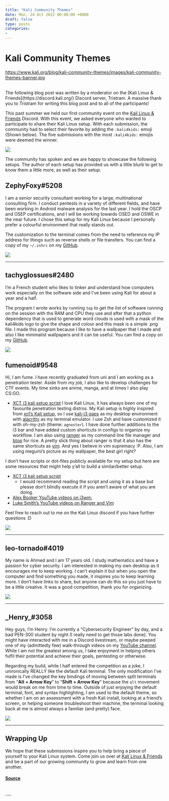 ```yaml
---
title: "Kali Community Themes"
date: Mon, 24 Oct 2022 00:00:00 +0000
draft: false
type: posts
categories: 
- 
---
```

# Kali Community Themes
https://www.kali.org/blog/kali-community-themes/images/kali-community-themes-banner.jpg
<br/>

<br/>
The following blog post was written by a moderator on the [Kali Linux & Friends](https://discord.kali.org/) Discord server, Tristram. A massive thank you to Tristram for writing this blog post and to all of the participants!

This past summer we held our first community event on the [Kali Linux & Friends](https://discord.kali.org/) Discord. With this event, we asked everyone who wanted to participate to share their Kali Linux setup. With each submission, the community had to select their favorite by adding the `:kali4kids:` emoji (Shown below). The five submissions with the most `:kali4kids:` emojis were deemed the winner.

[![](https://www.kali.org/blog/kali-community-themes/images/kali4kids.png)](https://www.kali.org/blog/kali-community-themes/images/kali4kids.png)

The community has spoken and we are happy to showcase the following setups. The author of each setup has provided us with a little blurb to get to know them a little more, as well as their setup.

ZephyFoxy#5208
--------------

I am a senior security consultant working for a large, multinational consulting firm. I conduct pentests in a variety of different fields, and have been working in Android malware analysis for the last year. I hold the OSCP and OSEP certifications, and I will be working towards OSED and OSWE in the near future. I chose this setup for my Kali Linux because I personally prefer a colourful environment that really stands out.

The customization to the terminal comes from the need to reference my IP address for things such as reverse shells or file transfers. You can find a copy of my `~/.zshrc` on my [GitHub](https://github.com/purpl3f0xsecur1ty/useful_random_stuff/blob/main/.zshrc).

[![](https://www.kali.org/blog/kali-community-themes/images/ZephyFoxy.png)](https://www.kali.org/blog/kali-community-themes/images/ZephyFoxy.png)

* * *

tachyglossues#2480
------------------

I’m a French student who likes to tinker and understand how computers work especially on the software side and I’ve been using Kali for about a year and a half.

The program I wrote works by running `top` to get the list of software running on the session with the RAM and CPU they use and after that a python dependency that is used to generate word clouds is used with a mask of the kali4kids logo to give the shape and colour and this mask is a simple .png file. I made this program because I like to have a wallpaper that I made and also I like minimalist wallpapers and it can be useful. You can find a copy on my [GitHub](https://github.com/tachyglossues/wallpaper-process-wordcloud).

[![](https://www.kali.org/blog/kali-community-themes/images/tachyglossues.png)](https://www.kali.org/blog/kali-community-themes/images/tachyglossues.png)

fumenoid#9548
-------------

Hi, I am fume. I have recently graduated from uni and I am working as a penetration tester. Aside from my job, I also like to develop challenges for CTF events. My time sinks are anime, manga, and at times I also play CS:GO.

-   [XCT i3 kali setup script](https://github.com/xct/kali-clean) I love Kali Linux, it has always been one of my favourite penetration testing distros. My Kali setup is highly inspired from [xct’s Kali setup](https://github.com/xct/kali-clean), so I use [kali-i3 gaps](https://pkg.kali.org/pkg/i3-gaps) as my desktop environment with [alacritty](https://pkg.kali.org/pkg/rust-alacritty-terminal) as my terminal emulator. I use Zsh and have customized it with oh-my-zsh (theme: `agnoster`). I have done further additions to the i3 bar and have added custom shortcuts in configs to organize my workflow. I am also using [ranger](https://pkg.kali.org/pkg/ranger) as my command line file manager and [btop](https://pkg.kali.org/pkg/btop) for rice. A pretty slick thing about ranger is that it also has the same shortcuts as [vim](https://pkg.kali.org/pkg/vim). And yes I believe in vim supremacy :P. Also, I am using megumi’s picture as my wallpaper, the best girl right?

I don’t have scripts or dot-files publicly available for my setup but here are some resources that might help y’all to build a similar/better setup.

-   [XCT i3 kali setup script](https://github.com/xct/kali-clean)
    -   I would recommend reading the script and using it as a base but please don’t blindly execute it if you aren’t aware of what you are doing.
-   [Alex Booker YouTube videos on i3wm:](https://www.youtube.com/watch?v=8-S0cWnLBKg)
-   [Luke Smith’s YouTube videos on Ranger and Vim](https://www.youtube.com/watch?v=L6Vu7WPkoJo)

Feel free to reach out to me on the Kali Linux discord if you have further questions :D

[![](https://www.kali.org/blog/kali-community-themes/images/fumenoid.png)](https://www.kali.org/blog/kali-community-themes/images/fumenoid.png)

* * *

leo-tornado#4019
----------------

My name is Ahmed and I am 17 years old. I study mathematics and have a passion for cyber security. I am interested in making my own desktop as it encourages me to keep working. I can’t explain it but when you open the computer and find something you made, it inspires you to keep learning more. I don’t have links to share, but anyone can do this so you just have to be a little creative. It was a good competition, thank you for organizing.

[![](https://www.kali.org/blog/kali-community-themes/images/leo-tornado.png)](https://www.kali.org/blog/kali-community-themes/images/leo-tornado.png)

* * *

\_Henry\_#3058
--------------

Hey guys, I’m Henry. I’m currently a “Cybersecurity Engineer” by day, and a bad PEN-300 student by night (I really need to get those labs done). You might have interacted with me in a Discord livestream, or maybe peeped one of my (admittedly few) walk-through videos on my [YouTube channel](https://www.youtube.com/channel/UCIFrSJrAxgC86z19u6W1H8Q). While I am not the greatest among us, I take enjoyment in helping others fulfil their potential and achieve their goals, pentesting or otherwise.

Regarding my build, while I half entered the competition as a joke, I unironically REALLY like the default Kali terminal. The only modification I’ve made is I’ve changed the key bindings of moving between split terminals from “**Alt + Arrow Key**” to “**Shift + Arrow Key**” because the `alt` movement would break on me from time to time. Outside of just enjoying the default terminal, font, and syntax highlighting, I am used to the default theme, so whether I am on an assessment with a fresh Kali install, looking at a friend’s screen, or helping someone troubleshoot their machine, the terminal looking back at me is almost always a familiar (and pretty) face.

[![](https://www.kali.org/blog/kali-community-themes/images/Henry.png)](https://www.kali.org/blog/kali-community-themes/images/Henry.png)

* * *

Wrapping Up
-----------

We hope that these submissions inspire you to help bring a piece of yourself to your Kali Linux system. Come join us over at [Kali Linux & Friends](https://discord.kali.org/) and be a part of our growing community to grow and learn from one another.

#### [Source](https://www.kali.org/blog/kali-community-themes/)

<br/>
---
